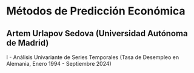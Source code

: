 # Métodos de Predicción Económica
## Artem Urlapov Sedova (Universidad Autónoma de Madrid)

<p align="justify">

I - Análisis Univariante de Series Temporales (Tasa de Desempleo en Alemania, Enero 1994 - Septiembre 2024)

</p>
